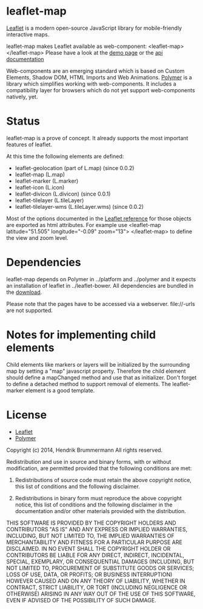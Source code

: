 leaflet-map
===========

[Leaflet](http://leafletjs.com/reference.html) is a modern open-source JavaScript library for mobile-friendly interactive maps.

leaflet-map makes Leaflet available as web-component: &lt;leaflet-map&gt; &lt;/leaflet-map&gt;
Please have a look at the [demo page](https://nhnb.github.io/leaflet-map/leaflet-map/demo.html) or the [api documentation](https://nhnb.github.io/leaflet-map/doc.html)
 

Web-components are an emerging standard which is based on Custom Elements, Shadow DOM, HTML Imports and Web Animations.
[Polymer](http://www.polymer-project.org/docs/start/tutorial/intro.html) is a library which simplifies working with web-components. It includes a compatibility layer for browsers which
do not yet support web-components natively, yet.


Status
======

leaflet-map is a prove of concept. It already supports the most important features of leaflet. 

At this time the following elements are defined:

* leaflet-geolocation (part of L.map) (since 0.0.2)
* leaflet-map (L.map)
* leaflet-marker (L.marker)
* leaflet-icon (L.icon)
* leaflet-divicon (L.divicon) (since 0.0.1)
* leaflet-tilelayer (L.tileLayer)
* leaflet-tilelayer-wms (L.tileLayer.wms)  (since 0.0.2)

Most of the options documented in the [Leaflet reference](http://leafletjs.com/reference.html) for those objects are exported as html attributes. 
For example use &lt;leaflet-map latitude="51.505" longitude="-0.09" zoom="13"&gt; &lt;/leaflet-map&gt; to define the view and zoom level.

Dependencies
============

leaflet-map depends on Polymer in ../platform and ../polymer and it expects an installation of leaflet in ../leaflet-bower.
All dependencies are bundled in the [download](https://github.com/nhnb/leaflet-map/releases/download/r0.0.2/leaflet-map__with_dependencies-0.0.2.zip).

Please note that the pages have to be accessed via a webserver. file://-urls are not supported.


Notes for implementing child elements
=====================================

Child elements like markers or layers will be initialized by the surrounding map by setting a "map" javascript property.
Therefore the child element should define a mapChanged method and use that as initializer. 
Don't forget to define a detached method to support removal of elements. The leaflet-marker element is a good template.  

License
=======

* [Leaflet](https://github.com/Leaflet/Leaflet/blob/master/LICENSE)
* [Polymer](https://github.com/polymer/polymer/blob/master/LICENSE)


Copyright (c) 2014, Hendrik Brummermann
All rights reserved.

Redistribution and use in source and binary forms, with or without modification, are
permitted provided that the following conditions are met:

   1. Redistributions of source code must retain the above copyright notice, this list of
      conditions and the following disclaimer.

   2. Redistributions in binary form must reproduce the above copyright notice, this list
      of conditions and the following disclaimer in the documentation and/or other materials
      provided with the distribution.

THIS SOFTWARE IS PROVIDED BY THE COPYRIGHT HOLDERS AND CONTRIBUTORS "AS IS" AND ANY
EXPRESS OR IMPLIED WARRANTIES, INCLUDING, BUT NOT LIMITED TO, THE IMPLIED WARRANTIES OF
MERCHANTABILITY AND FITNESS FOR A PARTICULAR PURPOSE ARE DISCLAIMED. IN NO EVENT SHALL THE
COPYRIGHT HOLDER OR CONTRIBUTORS BE LIABLE FOR ANY DIRECT, INDIRECT, INCIDENTAL, SPECIAL,
EXEMPLARY, OR CONSEQUENTIAL DAMAGES (INCLUDING, BUT NOT LIMITED TO, PROCUREMENT OF
SUBSTITUTE GOODS OR SERVICES; LOSS OF USE, DATA, OR PROFITS; OR BUSINESS INTERRUPTION)
HOWEVER CAUSED AND ON ANY THEORY OF LIABILITY, WHETHER IN CONTRACT, STRICT LIABILITY, OR
TORT (INCLUDING NEGLIGENCE OR OTHERWISE) ARISING IN ANY WAY OUT OF THE USE OF THIS
SOFTWARE, EVEN IF ADVISED OF THE POSSIBILITY OF SUCH DAMAGE.

